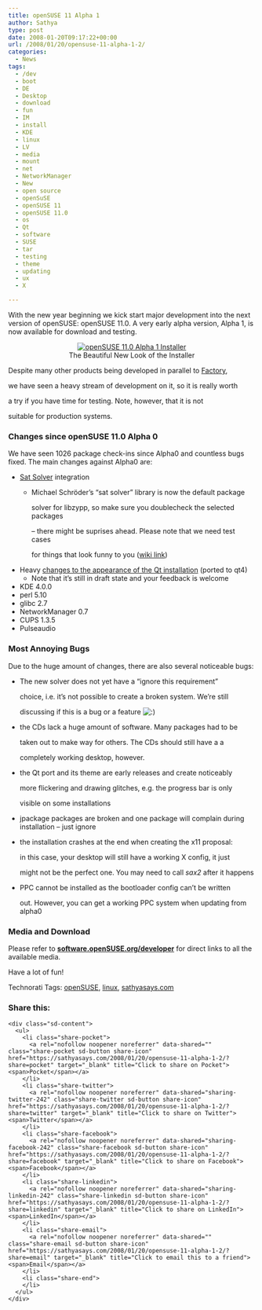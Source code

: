 ```yaml
---
title: openSUSE 11 Alpha 1
author: Sathya
type: post
date: 2008-01-20T09:17:22+00:00
url: /2008/01/20/opensuse-11-alpha-1-2/
categories:
  - News
tags:
  - /dev
  - boot
  - DE
  - Desktop
  - download
  - fun
  - IM
  - install
  - KDE
  - linux
  - LV
  - media
  - mount
  - net
  - NetworkManager
  - New
  - open source
  - openSuSE
  - openSUSE 11
  - openSUSE 11.0
  - os
  - Qt
  - software
  - SUSE
  - tar
  - testing
  - theme
  - updating
  - ux
  - X

---
```

With the new year beginning we kick start major development into the next version of openSUSE: openSUSE 11.0. A very early alpha version, Alpha 1, is now available for download and testing.

<div align="center">
  <a href="https://i2.wp.com/news.opensuse.org/wp-content/uploads/2008/01/installer.jpg" title="openSUSE 11.0 Alpha 1 Installer"><img src="https://i2.wp.com/news.opensuse.org/wp-content/uploads/2008/01/installer-thumb.jpg?w=740" alt="openSUSE 11.0 Alpha 1 Installer" data-recalc-dims="1" /></a><br /> The Beautiful New Look of the Installer
</div>

Despite many other products being developed in parallel to [Factory][1],
  
we have seen a heavy stream of development on it, so it is really worth
  
a try if you have time for testing. Note, however, that it is not
  
suitable for production systems.

### Changes since openSUSE 11.0 Alpha 0

We have seen 1026 package check-ins since Alpha0 and countless bugs fixed. The main changes against Alpha0 are:

  * [Sat Solver][2] integration 
      * Michael Schröder’s “sat solver” library is now the default package
  
        solver for libzypp, so make sure you doublecheck the selected packages
  
        &#8211; there might be suprises ahead. Please note that we need test cases
  
        for things that look funny to you ([wiki link][3])
  * Heavy [changes to the appearance of the Qt installation][4] (ported to qt4) 
      * Note that it’s still in draft state and your feedback is welcome
  * KDE 4.0.0
  * perl 5.10
  * glibc 2.7
  * NetworkManager 0.7
  * CUPS 1.3.5
  * Pulseaudio

### Most Annoying Bugs

Due to the huge amount of changes, there are also several noticeable bugs:

  * The new solver does not yet have a “ignore this requirement”
  
    choice, i.e. it’s not possible to create a broken system. We’re still
  
    discussing if this is a bug or a feature  <img src="https://i1.wp.com/news.opensuse.org/wp-includes/images/smilies/icon_smile.gif?w=740" alt=":)" class="wp-smiley" data-recalc-dims="1" />
  * the CDs lack a huge amount of software. Many packages had to be
  
    taken out to make way for others. The CDs should still have a a
  
    completely working desktop, however.
  * the Qt port and its theme are early releases and create noticeably
  
    more flickering and drawing glitches, e.g. the progress bar is only
  
    visible on some installations
  * jpackage packages are broken and one package will complain during installation &#8211; just ignore
  * the installation crashes at the end when creating the x11 proposal:
  
    in this case, your desktop will still have a working X config, it just
  
    might not be the perfect one. You may need to call _sax2_ after it happens
  * PPC cannot be installed as the bootloader config can’t be written
  
    out. However, you can get a working PPC system when updating from alpha0

### Media and Download

Please refer to **[software.openSUSE.org/developer][5]** for direct links to all the available media.

Have a lot of fun!

Technorati Tags: <a class="performancingtags" href="http://technorati.com/tag/openSUSE" rel="tag">openSUSE</a>, <a class="performancingtags" href="http://technorati.com/tag/linux" rel="tag">linux</a>, <a class="performancingtags" href="http://technorati.com/tag/sathyasays.com" rel="tag">sathyasays.com</a>

<div class="sharedaddy sd-sharing-enabled">
  <div class="robots-nocontent sd-block sd-social sd-social-icon-text sd-sharing">
    <h3 class="sd-title">
      Share this:
    </h3>
    
    <div class="sd-content">
      <ul>
        <li class="share-pocket">
          <a rel="nofollow noopener noreferrer" data-shared="" class="share-pocket sd-button share-icon" href="https://sathyasays.com/2008/01/20/opensuse-11-alpha-1-2/?share=pocket" target="_blank" title="Click to share on Pocket"><span>Pocket</span></a>
        </li>
        <li class="share-twitter">
          <a rel="nofollow noopener noreferrer" data-shared="sharing-twitter-242" class="share-twitter sd-button share-icon" href="https://sathyasays.com/2008/01/20/opensuse-11-alpha-1-2/?share=twitter" target="_blank" title="Click to share on Twitter"><span>Twitter</span></a>
        </li>
        <li class="share-facebook">
          <a rel="nofollow noopener noreferrer" data-shared="sharing-facebook-242" class="share-facebook sd-button share-icon" href="https://sathyasays.com/2008/01/20/opensuse-11-alpha-1-2/?share=facebook" target="_blank" title="Click to share on Facebook"><span>Facebook</span></a>
        </li>
        <li class="share-linkedin">
          <a rel="nofollow noopener noreferrer" data-shared="sharing-linkedin-242" class="share-linkedin sd-button share-icon" href="https://sathyasays.com/2008/01/20/opensuse-11-alpha-1-2/?share=linkedin" target="_blank" title="Click to share on LinkedIn"><span>LinkedIn</span></a>
        </li>
        <li class="share-email">
          <a rel="nofollow noopener noreferrer" data-shared="" class="share-email sd-button share-icon" href="https://sathyasays.com/2008/01/20/opensuse-11-alpha-1-2/?share=email" target="_blank" title="Click to email this to a friend"><span>Email</span></a>
        </li>
        <li class="share-end">
        </li>
      </ul>
    </div>
  </div>
</div>

 [1]: http://opensuse.org/Factory
 [2]: http://en.opensuse.org/Libzypp/Sat_Solver
 [3]: http://en.opensuse.org/Bugs/YaST#I_want_to_report_a_bug_related_to_package_dependencies_and_libzypp_solver._Which_logs_to_attach.3F
 [4]: http://www.kdedevelopers.org/node/3119
 [5]: http://software.opensuse.org/developer